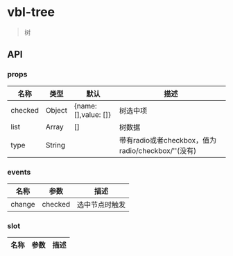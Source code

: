 # vbl-tree

>树

## API

### props
|名称|类型|默认|描述
|----|----|----|----
|checked|Object|{name: [],value: []}|树选中项
|list|Array|[]|树数据
|type|String||带有radio或者checkbox，值为radio/checkbox/''(没有)

### events
|名称|参数|描述
|----|----|----
|change|checked|选中节点时触发

### slot
|名称|参数|描述
|----|----|----



